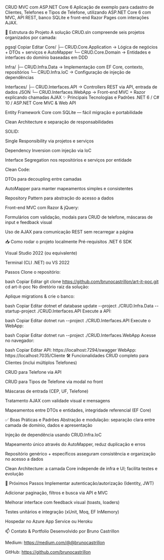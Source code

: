 CRUD MVC com ASP.NET Core 6
Aplicação de exemplo para cadastro de Clientes, Telefones e Tipos de Telefone, utilizando ASP.NET Core 6 com MVC, API REST, banco SQLite e front-end Razor Pages com interações AJAX.

🧩 Estrutura do Projeto
A solução CRUD.sln compreende seis projetos organizados por camada:

pgsql
Copiar
Editar
Core/
├─ CRUD.Core.Application    → Lógica de negócios + DTOs + serviços e AutoMapper
└─ CRUD.Core.Domain         → Entidades e interfaces do domínio baseadas em DDD

Infra/
├─ CRUD.Infra.Data         → Implementação com EF Core, contexto, repositórios
└─ CRUD.Infra.IoC          → Configuração de injeção de dependências

Interfaces/
├─ CRUD.Interfaces.API     → Controllers REST via API, entrada de dados JSON
└─ CRUD.Interfaces.WebApp  → Front-end MVC + Razor explicando chamadas AJAX
✨ Principais Tecnologias e Padrões
.NET 6 / C# 10 / ASP.NET Core MVC & Web API

Entity Framework Core com SQLite — fácil migração e portabilidade

Clean Architecture e separação de responsabilidades

SOLID:

Single Responsibility via projetos e serviços

Dependency Inversion com injeção via IoC

Interface Segregation nos repositórios e serviços por entidade

Clean Code:

DTOs para decoupling entre camadas

AutoMapper para manter mapeamentos simples e consistentes

Repository Pattern para abstração do acesso a dados

Front-end MVC com Razor & jQuery:

Formulários com validação, modais para CRUD de telefone, máscaras de input e feedback visual

Uso de AJAX para comunicação REST sem recarregar a página

📥 Como rodar o projeto localmente
Pré-requisitos
.NET 6 SDK

Visual Studio 2022 (ou equivalente)

Terminal (CLI .NET) ou VS 2022

Passos
Clone o repositório:

bash
Copiar
Editar
git clone https://github.com/brunocastrillon/art-it-poc.git
cd art-it-poc
No diretório raiz da solução:

Aplique migrations & crie o banco:

bash
Copiar
Editar
dotnet ef database update --project ./CRUD.Infra.Data --startup-project ./CRUD.Interfaces.API
Execute a API:

bash
Copiar
Editar
dotnet run --project ./CRUD.Interfaces.API
Execute o WebApp:

bash
Copiar
Editar
dotnet run --project ./CRUD.Interfaces.WebApp
Acesse no navegador:

bash
Copiar
Editar
API:     https://localhost:7294/swagger
WebApp:  https://localhost:7035/Cliente
🛠️ Funcionalidades
CRUD completo para Clientes (inclui múltiplos Telefones)

CRUD para Telefone via API

CRUD para Tipos de Telefone via modal no front

Máscaras de entrada (CEP, UF, Telefone)

Tratamento AJAX com validade visual e mensagens

Mapeamentos entre DTOs e entidades, integridade referencial (EF Core)

✅ Boas Práticas e Padrões
Abstração e modulação: separação clara entre camada de domínio, dados e apresentação

Injeção de dependência usando CRUD.Infra.IoC

Mapeamento único através do AutoMapper, reduz duplicação e erros

Repositório genérico + específicos asseguram consistência e organização no acesso a dados

Clean Architecture: a camada Core independe de infra e UI; facilita testes e evolução

🧩 Próximos Passos
Implementar autenticação/autorização (Identity, JWT)

Adicionar paginação, filtros e busca via API e MVC

Melhorar interface com feedback visual (toasts, loaders)

Testes unitários e integração (xUnit, Moq, EF InMemory)

Hospedar no Azure App Service ou Heroku

📫 Contato & Portfolio
Desenvolvido por Bruno Castrillon

Medium: https://medium.com/@@brunocastrillon

GitHub: https://github.com/brunocastrillon
